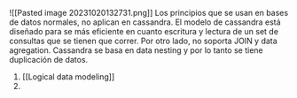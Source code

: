 ![[Pasted image 20231020132731.png]]
Los principios que se usan en bases de datos normales, no aplican en cassandra. El modelo de cassandra está diseñado para se más eficiente en cuanto escritura y lectura de  un set de consultas que se tienen que correr.  Por otro lado, no soporta JOIN y data agregation. Cassandra se basa en data nesting y por lo tanto se tiene  duplicación de datos. 
1. [[Logical data modeling]]
2.  